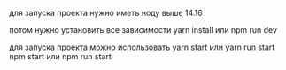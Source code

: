 для запуска проекта нужно иметь ноду выше 14.16

потом нужно установить все зависимости 
yarn install или npm run dev

для запуска проекта можно использовать 
yarn start или yarn run start
npm start или npm run start

